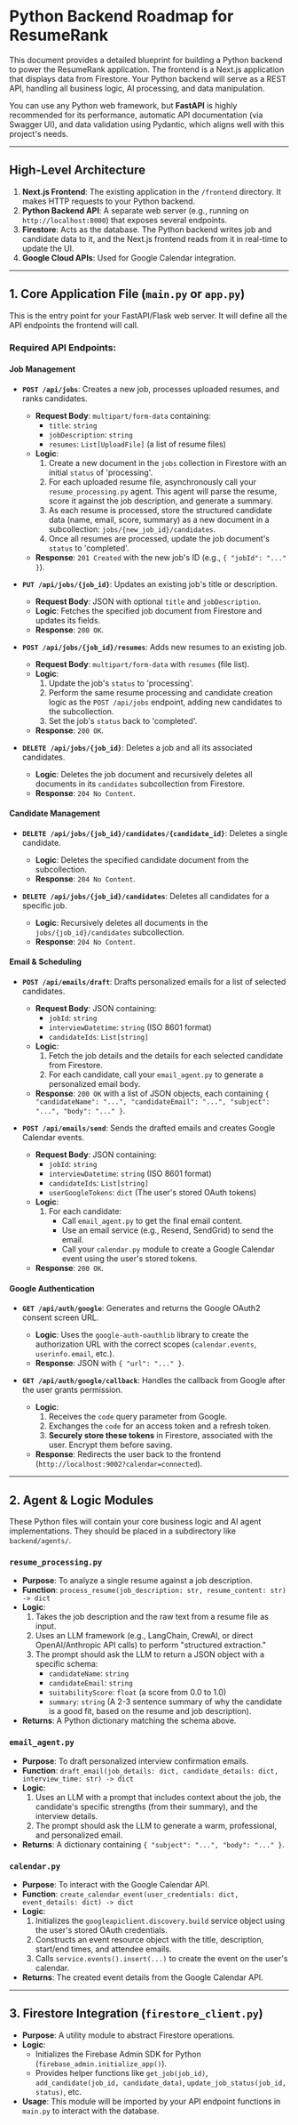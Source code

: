 # Python Backend Roadmap for ResumeRank

This document provides a detailed blueprint for building a Python backend to power the ResumeRank application. The frontend is a Next.js application that displays data from Firestore. Your Python backend will serve as a REST API, handling all business logic, AI processing, and data manipulation.

You can use any Python web framework, but **FastAPI** is highly recommended for its performance, automatic API documentation (via Swagger UI), and data validation using Pydantic, which aligns well with this project's needs.

---

## High-Level Architecture

1.  **Next.js Frontend**: The existing application in the `/frontend` directory. It makes HTTP requests to your Python backend.
2.  **Python Backend API**: A separate web server (e.g., running on `http://localhost:8000`) that exposes several endpoints.
3.  **Firestore**: Acts as the database. The Python backend writes job and candidate data to it, and the Next.js frontend reads from it in real-time to update the UI.
4.  **Google Cloud APIs**: Used for Google Calendar integration.

---

## 1. Core Application File (`main.py` or `app.py`)

This is the entry point for your FastAPI/Flask web server. It will define all the API endpoints the frontend will call.

### Required API Endpoints:

#### Job Management

- **`POST /api/jobs`**: Creates a new job, processes uploaded resumes, and ranks candidates.
  - **Request Body**: `multipart/form-data` containing:
    - `title`: `string`
    - `jobDescription`: `string`
    - `resumes`: `List[UploadFile]` (a list of resume files)
  - **Logic**:
    1.  Create a new document in the `jobs` collection in Firestore with an initial `status` of 'processing'.
    2.  For each uploaded resume file, asynchronously call your `resume_processing.py` agent. This agent will parse the resume, score it against the job description, and generate a summary.
    3.  As each resume is processed, store the structured candidate data (name, email, score, summary) as a new document in a subcollection: `jobs/{new_job_id}/candidates`.
    4.  Once all resumes are processed, update the job document's `status` to 'completed'.
  - **Response**: `201 Created` with the new job's ID (e.g., `{ "jobId": "..." }`).

- **`PUT /api/jobs/{job_id}`**: Updates an existing job's title or description.
  - **Request Body**: JSON with optional `title` and `jobDescription`.
  - **Logic**: Fetches the specified job document from Firestore and updates its fields.
  - **Response**: `200 OK`.

- **`POST /api/jobs/{job_id}/resumes`**: Adds new resumes to an existing job.
  - **Request Body**: `multipart/form-data` with `resumes` (file list).
  - **Logic**:
    1.  Update the job's `status` to 'processing'.
    2.  Perform the same resume processing and candidate creation logic as the `POST /api/jobs` endpoint, adding new candidates to the subcollection.
    3.  Set the job's `status` back to 'completed'.
  - **Response**: `200 OK`.

- **`DELETE /api/jobs/{job_id}`**: Deletes a job and all its associated candidates.
  - **Logic**: Deletes the job document and recursively deletes all documents in its `candidates` subcollection from Firestore.
  - **Response**: `204 No Content`.

#### Candidate Management

- **`DELETE /api/jobs/{job_id}/candidates/{candidate_id}`**: Deletes a single candidate.
  - **Logic**: Deletes the specified candidate document from the subcollection.
  - **Response**: `204 No Content`.

- **`DELETE /api/jobs/{job_id}/candidates`**: Deletes all candidates for a specific job.
  - **Logic**: Recursively deletes all documents in the `jobs/{job_id}/candidates` subcollection.
  - **Response**: `204 No Content`.

#### Email & Scheduling

- **`POST /api/emails/draft`**: Drafts personalized emails for a list of selected candidates.
  - **Request Body**: JSON containing:
    - `jobId`: `string`
    - `interviewDatetime`: `string` (ISO 8601 format)
    - `candidateIds`: `List[string]`
  - **Logic**:
    1.  Fetch the job details and the details for each selected candidate from Firestore.
    2.  For each candidate, call your `email_agent.py` to generate a personalized email body.
  - **Response**: `200 OK` with a list of JSON objects, each containing `{ "candidateName": "...", "candidateEmail": "...", "subject": "...", "body": "..." }`.

- **`POST /api/emails/send`**: Sends the drafted emails and creates Google Calendar events.
  - **Request Body**: JSON containing:
    - `jobId`: `string`
    - `interviewDatetime`: `string` (ISO 8601 format)
    - `candidateIds`: `List[string]`
    - `userGoogleTokens`: `dict` (The user's stored OAuth tokens)
  - **Logic**:
    1.  For each candidate:
        - Call `email_agent.py` to get the final email content.
        - Use an email service (e.g., Resend, SendGrid) to send the email.
        - Call your `calendar.py` module to create a Google Calendar event using the user's stored tokens.
  - **Response**: `200 OK`.

#### Google Authentication

- **`GET /api/auth/google`**: Generates and returns the Google OAuth2 consent screen URL.
  - **Logic**: Uses the `google-auth-oauthlib` library to create the authorization URL with the correct scopes (`calendar.events`, `userinfo.email`, etc.).
  - **Response**: JSON with `{ "url": "..." }`.

- **`GET /api/auth/google/callback`**: Handles the callback from Google after the user grants permission.
  - **Logic**:
    1.  Receives the `code` query parameter from Google.
    2.  Exchanges the `code` for an access token and a refresh token.
    3.  **Securely store these tokens** in Firestore, associated with the user. Encrypt them before saving.
  - **Response**: Redirects the user back to the frontend (`http://localhost:9002?calendar=connected`).

---

## 2. Agent & Logic Modules

These Python files will contain your core business logic and AI agent implementations. They should be placed in a subdirectory like `backend/agents/`.

### `resume_processing.py`
- **Purpose**: To analyze a single resume against a job description.
- **Function**: `process_resume(job_description: str, resume_content: str) -> dict`
- **Logic**:
  1.  Takes the job description and the raw text from a resume file as input.
  2.  Uses an LLM framework (e.g., LangChain, CrewAI, or direct OpenAI/Anthropic API calls) to perform "structured extraction."
  3.  The prompt should ask the LLM to return a JSON object with a specific schema:
      - `candidateName`: `string`
      - `candidateEmail`: `string`
      - `suitabilityScore`: `float` (a score from 0.0 to 1.0)
      - `summary`: `string` (A 2-3 sentence summary of why the candidate is a good fit, based on the resume and job description).
- **Returns**: A Python dictionary matching the schema above.

### `email_agent.py`
- **Purpose**: To draft personalized interview confirmation emails.
- **Function**: `draft_email(job_details: dict, candidate_details: dict, interview_time: str) -> dict`
- **Logic**:
  1.  Uses an LLM with a prompt that includes context about the job, the candidate's specific strengths (from their summary), and the interview details.
  2.  The prompt should ask the LLM to generate a warm, professional, and personalized email.
- **Returns**: A dictionary containing `{ "subject": "...", "body": "..." }`.

### `calendar.py`
- **Purpose**: To interact with the Google Calendar API.
- **Function**: `create_calendar_event(user_credentials: dict, event_details: dict) -> dict`
- **Logic**:
  1.  Initializes the `googleapiclient.discovery.build` service object using the user's stored OAuth credentials.
  2.  Constructs an event resource object with the title, description, start/end times, and attendee emails.
  3.  Calls `service.events().insert(...)` to create the event on the user's calendar.
- **Returns**: The created event details from the Google Calendar API.

---

## 3. Firestore Integration (`firestore_client.py`)

- **Purpose**: A utility module to abstract Firestore operations.
- **Logic**:
  - Initializes the Firebase Admin SDK for Python (`firebase_admin.initialize_app()`).
  - Provides helper functions like `get_job(job_id)`, `add_candidate(job_id, candidate_data)`, `update_job_status(job_id, status)`, etc.
- **Usage**: This module will be imported by your API endpoint functions in `main.py` to interact with the database.
```